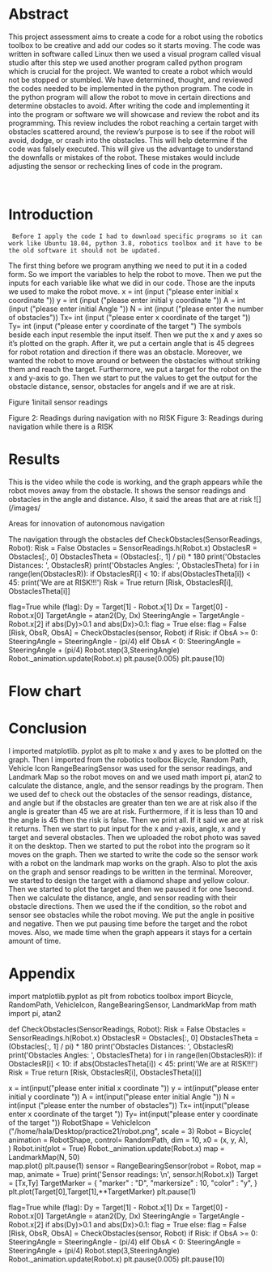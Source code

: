 # Abstract
   This project assessment aims to create a code for a robot using the robotics toolbox to be creative and add our codes so it starts moving. The code was written in software called Linux then we used a visual program called visual studio after this step we used another program called python program which is crucial for the project. We wanted to create a robot which would not be stopped or stumbled. We have determined, thought, and reviewed the codes needed to be implemented in the python program. The code in the python program will allow the robot to move in certain directions and determine obstacles to avoid. After writing the code and implementing it into the program or software we will showcase and review the robot and its programming. This review includes the robot reaching a certain target with obstacles scattered around, the review’s purpose is to see if the robot will avoid, dodge, or crash into the obstacles. This will help determine if the code was falsely executed. This will give us the advantage to understand the downfalls or mistakes of the robot. These mistakes would include adjusting the sensor or rechecking lines of code in the program.

 
 # Introduction 
     Before I apply the code I had to download specific programs so it can work like Ubuntu 18.04, python 3.8, robotics toolbox and it have to be the old software it should not be updated.
The first thing before we program anything we need to put it in a coded form. So we import the variables to help the robot to move. Then we put the inputs for each variable like what we did in our code. Those are the inputs we used to make the robot move.
x = int (input ("please enter initial x coordinate "))
y = int (input ("please enter initial y coordinate "))
A = int (input ("please enter initial Angle "))
N = int (input ("please enter the number of obstacles"))
Tx= int (input ("please enter x coordinate of the target "))
Ty= int (input ("please enter y coordinate of the target ")
The symbols beside each input resemble the input itself. Then we put the x and y axes so it’s plotted on the graph. After it, we put a certain angle that is 45 degrees for robot rotation and direction if there was an obstacle. Moreover, we wanted the robot to move around or between the obstacles without striking them and reach the target. Furthermore, we put a target for the robot on the x and y-axis to go. Then we start to put the values to get the output for the obstacle distance, sensor, obstacles for angels and if we are at risk. 
 
Figure 1initail sensor readings

           
Figure 2: Readings during navigation with no RISK           Figure 3: Readings during navigation while there is a RISK
 
 # Results 

This is the video while the code is working, and the graph appears while the robot moves away from the obstacle. It shows the sensor readings and obstacles in the angle and distance. Also, it said the areas that are at risk
![](/images/

 


  
          






























                                                                                                     

Areas for innovation of autonomous navigation

The navigation through the obstacles 
def CheckObstacles(SensorReadings, Robot):
        Risk = False
        Obstacles = SensorReadings.h(Robot.x)
        ObstaclesR = Obstacles[:, 0]
        ObstaclesTheta = (Obstacles[:, 1] / pi) * 180
        print('Obstacles Distances: ', ObstaclesR)
        print('Obstacles Angles: ', ObstaclesTheta)
        for i in range(len(ObstaclesR)):
                if ObstaclesR[i] < 10:
                        if abs(ObstaclesTheta[i]) < 45:
                                print('We are at RISK!!!')
                                Risk = True
        return [Risk, ObstaclesR[i], ObstaclesTheta[i]]

flag=True 
while (flag):
        Dy = Target[1] - Robot.x[1] 
        Dx = Target[0] - Robot.x[0]
        TargetAngle = atan2(Dy, Dx)
        SteeringAngle = TargetAngle - Robot.x[2] 
        if abs(Dy)>0.1  and abs(Dx)>0.1:
                flag = True
        else: 
                flag = False
        [Risk, ObsR, ObsA] = CheckObstacles(sensor, Robot)
        if Risk:
                if ObsA >= 0:
                        SteeringAngle = SteeringAngle - (pi/4)
                elif ObsA < 0:
                        SteeringAngle = SteeringAngle + (pi/4)
        Robot.step(3,SteeringAngle)
        Robot._animation.update(Robot.x)
        plt.pause(0.005)
plt.pause(10)










 # Flow chart 


 





# Conclusion     
I imported matplotlib. pyplot as plt to make x and y axes to be plotted on the graph. Then I imported from the robotics toolbox Bicycle, Random Path, Vehicle Icon RangeBearingSensor was used for the sensor readings, and Landmark Map so the robot moves on and we used math import pi, atan2 to calculate the distance, angle, and the sensor readings by the program. Then we used def to check out the obstacles of the sensor readings, distance, and angle but if the obstacles are greater than ten we are at risk also if the angle is greater than 45 we are at risk. Furthermore, if it is less than 10 and the angle is 45 then the risk is false. Then we print all. If it said we are at risk it returns. Then we start to put input for the x and y-axis, angle, x and y target and several obstacles. Then we uploaded the robot photo was saved it on the desktop. Then we started to put the robot into the program so it moves on the graph. Then we started to write the code so the sensor work with a robot on the landmark map works on the graph. Also to plot the axis on the graph and sensor readings to be written in the terminal. Moreover, we started to design the target with a diamond shape and yellow colour. Then we started to plot the target and then we paused it for one 1second. Then we calculate the distance, angle, and sensor reading with their obstacle directions. Then we used the if the condition, so the robot and sensor see obstacles while the robot moving. We put the angle in positive and negative. Then we put pausing time before the target and the robot moves. Also, we made time when the graph appears it stays for a certain amount of time.

















# Appendix 
import matplotlib.pyplot as plt
from robotics toolbox import Bicycle, RandomPath, VehicleIcon, RangeBearingSensor, LandmarkMap
from math import pi, atan2

def CheckObstacles(SensorReadings, Robot):
        Risk = False
        Obstacles = SensorReadings.h(Robot.x)
        ObstaclesR = Obstacles[:, 0]
        ObstaclesTheta = (Obstacles[:, 1] / pi) * 180
        print('Obstacles Distances: ', ObstaclesR)
        print('Obstacles Angles: ', ObstaclesTheta)
        for i in range(len(ObstaclesR)):
                if ObstaclesR[i] < 10:
                        if abs(ObstaclesTheta[i]) < 45:
                                print('We are at RISK!!!')
                                Risk = True
        return [Risk, ObstaclesR[i], ObstaclesTheta[i]]

x = int(input("please enter initial x coordinate ")) 
y = int(input("please enter initial y coordinate "))
A = int(input("please enter initial Angle "))
N = int(input ("please enter the number of obstacles"))
Tx= int(input("please enter x coordinate of the target ")) 
Ty= int(input("please enter y coordinate of the target "))
RobotShape = VehicleIcon ("/home/hala/Desktop/practice21/robot.png", scale = 3)
Robot = Bicycle(
        animation = RobotShape,
        control= RandomPath,
        dim = 10,
        x0 = (x, y, A),  
)
Robot.init(plot = True)
Robot._animation.update(Robot.x)
map = LandmarkMap(N, 50)  
map.plot()
plt.pause(1)
sensor = RangeBearingSensor(robot = Robot, map = map, animate = True)
print('Sensor readings: \n', sensor.h(Robot.x))
Target = [Tx,Ty] 
TargetMarker = {
        "marker" : "D",
        "markersize" : 10,
        "color" : "y", 
}
plt.plot(Target[0],Target[1],**TargetMarker)
plt.pause(1)

flag=True 
while (flag):
        Dy = Target[1] - Robot.x[1] 
        Dx = Target[0] - Robot.x[0]
        TargetAngle = atan2(Dy, Dx)
        SteeringAngle = TargetAngle - Robot.x[2] 
        if abs(Dy)>0.1  and abs(Dx)>0.1:
                flag = True
        else: 
                flag = False
        [Risk, ObsR, ObsA] = CheckObstacles(sensor, Robot)
        if Risk:
                if ObsA >= 0:
                        SteeringAngle = SteeringAngle - (pi/4)
                elif ObsA < 0:
                        SteeringAngle = SteeringAngle + (pi/4)
        Robot.step(3,SteeringAngle)
        Robot._animation.update(Robot.x)
        plt.pause(0.005)
plt.pause(10)
